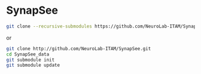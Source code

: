 # SynapSee

``` bash 
git clone --recursive-submodules https://github.com/NeuroLab-ITAM/SynapSee.git
```

or 
    
``` bash
git clone http://github.com/NeuroLab-ITAM/SynapSee.git
cd SynapSee_data
git submodule init
git submodule update
```

